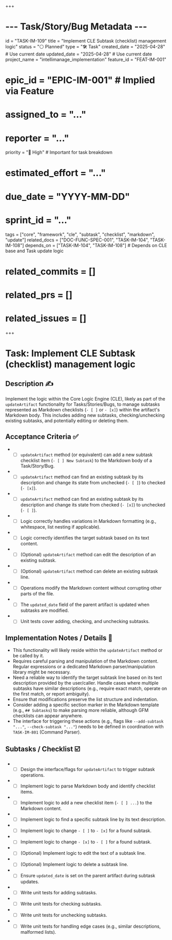 +++
# --- Task/Story/Bug Metadata ---
id = "TASK-IM-109"
title = "Implement CLE Subtask (checklist) management logic"
status = "⚪️ Planned"
type = "🛠️ Task"
created_date = "2025-04-28" # Use current date
updated_date = "2025-04-28" # Use current date
project_name = "intellimanage_implementation"
feature_id = "FEAT-IM-001"
# epic_id = "EPIC-IM-001" # Implied via Feature
# assigned_to = "..."
# reporter = "..."
priority = "🔼 High" # Important for task breakdown
# estimated_effort = "..."
# due_date = "YYYY-MM-DD"
# sprint_id = "..."
tags = ["core", "framework", "cle", "subtask", "checklist", "markdown", "update"]
related_docs = ["DOC-FUNC-SPEC-001", "TASK-IM-104", "TASK-IM-108"]
depends_on = ["TASK-IM-104", "TASK-IM-108"] # Depends on CLE base and Task update logic
# related_commits = []
# related_prs = []
# related_issues = []
+++

# Task: Implement CLE Subtask (checklist) management logic

## Description ✍️

Implement the logic within the Core Logic Engine (CLE), likely as part of the `updateArtifact` functionality for Tasks/Stories/Bugs, to manage subtasks represented as Markdown checklists (`- [ ]` or `- [x]`) within the artifact's Markdown body. This includes adding new subtasks, checking/unchecking existing subtasks, and potentially editing or deleting them.

## Acceptance Criteria ✅

*   - [ ] `updateArtifact` method (or equivalent) can add a new subtask checklist item (`- [ ] New Subtask`) to the Markdown body of a Task/Story/Bug.
*   - [ ] `updateArtifact` method can find an existing subtask by its description and change its state from unchecked (`- [ ]`) to checked (`- [x]`).
*   - [ ] `updateArtifact` method can find an existing subtask by its description and change its state from checked (`- [x]`) to unchecked (`- [ ]`).
*   - [ ] Logic correctly handles variations in Markdown formatting (e.g., whitespace, list nesting if applicable).
*   - [ ] Logic correctly identifies the target subtask based on its text content.
*   - [ ] (Optional) `updateArtifact` method can edit the description of an existing subtask.
*   - [ ] (Optional) `updateArtifact` method can delete an existing subtask line.
*   - [ ] Operations modify the Markdown content without corrupting other parts of the file.
*   - [ ] The `updated_date` field of the parent artifact is updated when subtasks are modified.
*   - [ ] Unit tests cover adding, checking, and unchecking subtasks.

## Implementation Notes / Details 📝

*   This functionality will likely reside within the `updateArtifact` method or be called by it.
*   Requires careful parsing and manipulation of the Markdown content. Regular expressions or a dedicated Markdown parser/manipulation library might be necessary.
*   Need a reliable way to identify the target subtask line based on its text description provided by the user/caller. Handle cases where multiple subtasks have similar descriptions (e.g., require exact match, operate on the first match, or report ambiguity).
*   Ensure that modifications preserve the list structure and indentation.
*   Consider adding a specific section marker in the Markdown template (e.g., `## Subtasks`) to make parsing more reliable, although GFM checklists can appear anywhere.
*   The interface for triggering these actions (e.g., flags like `--add-subtask "..."`, `--check-subtask "..."`) needs to be defined in coordination with `TASK-IM-801` (Command Parser).

## Subtasks / Checklist ☑️

*   - [ ] Design the interface/flags for `updateArtifact` to trigger subtask operations.
*   - [ ] Implement logic to parse Markdown body and identify checklist items.
*   - [ ] Implement logic to add a new checklist item (`- [ ] ...`) to the Markdown content.
*   - [ ] Implement logic to find a specific subtask line by its text description.
*   - [ ] Implement logic to change `- [ ]` to `- [x]` for a found subtask.
*   - [ ] Implement logic to change `- [x]` to `- [ ]` for a found subtask.
*   - [ ] (Optional) Implement logic to edit the text of a subtask line.
*   - [ ] (Optional) Implement logic to delete a subtask line.
*   - [ ] Ensure `updated_date` is set on the parent artifact during subtask updates.
*   - [ ] Write unit tests for adding subtasks.
*   - [ ] Write unit tests for checking subtasks.
*   - [ ] Write unit tests for unchecking subtasks.
*   - [ ] Write unit tests for handling edge cases (e.g., similar descriptions, malformed lists).
